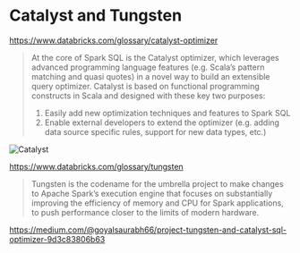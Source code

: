 
# Catalyst and Tungsten

https://www.databricks.com/glossary/catalyst-optimizer
>At the core of Spark SQL is the Catalyst optimizer, which leverages advanced programming language features (e.g. Scala’s pattern matching and quasi quotes) in a novel way to build an extensible query optimizer. Catalyst is based on functional programming constructs in Scala and designed with these key two purposes:
> 1. Easily add new optimization techniques and features to Spark SQL
> 2. Enable external developers to extend the optimizer (e.g. adding data source specific rules, support for new data types, etc.)

![Catalyst](https://www.databricks.com/wp-content/uploads/2018/05/Catalyst-Optimizer-diagram.png)


https://www.databricks.com/glossary/tungsten
>Tungsten is the codename for the umbrella project to make changes to Apache Spark’s execution engine that focuses on substantially improving the efficiency of memory and CPU for Spark applications, to push performance closer to the limits of modern hardware.



https://medium.com/@goyalsaurabh66/project-tungsten-and-catalyst-sql-optimizer-9d3c83806b63

